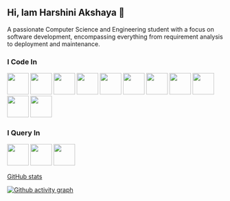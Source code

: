 ## Hi, Iam Harshini Akshaya 👋

A passionate Computer Science and Engineering student with a focus on software development, encompassing everything from requirement analysis to deployment and maintenance.

### I Code In
<img height="50" width="50" src="https://img.icons8.com/?size=100&id=13679&format=png&color=000000"/> <img height="50" width="50" src="https://img.icons8.com/?size=100&id=40670&format=png&color=000000"/> <img height="50" width="50" src="https://img.icons8.com/?size=100&id=13441&format=png&color=000000"/> <img height="50" width="50" src="https://img.icons8.com/?size=100&id=20909&format=png&color=000000"/> <img height="50" width="50" src="https://img.icons8.com/?size=100&id=21278&format=png&color=000000"/> <img height="50" width="50" src="https://img.icons8.com/?size=100&id=108784&format=png&color=000000"/> <img height="50" width="50" src="https://img.icons8.com/?size=100&id=PndQWK6M1Hjo&format=png&color=000000"/> <img height="50" width="50" src="https://img.icons8.com/?size=100&id=4PiNHtUJVbLs&format=png&color=000000"/> <img height="50" width="50" src="https://img.icons8.com/?size=100&id=123603&format=png&color=000000"/> <img height="50" width="50" src="https://img.icons8.com/?size=100&id=54087&format=png&color=000000"/> <img height="50" width="50" src="https://img.icons8.com/?size=100&id=kg46nzoJrmTR&format=png&color=000000"/> 

### I Query In
<img height="50" width="50" src="https://img.icons8.com/?size=100&id=9nLaR5KFGjN0&format=png&color=000000" /> <img height="50" width="50" src="https://img.icons8.com/?size=100&id=39913&format=png&color=000000" /> <img height="50" width="50" src="https://img.icons8.com/?size=100&id=bosfpvRzNOG8&format=png&color=000000"/>

[GitHub stats](https://github-readme-stats.vercel.app/api?username=harshiniakshaya&theme=transparent&show_icons=true)

[![Github activity graph](https://github-readme-activity-graph.vercel.app/graph?username=harshiniakshaya&bg_color=000000&color=ffffff&line=004570&point=ffffff&area=true&hide_border=true)](https://github.com/ashutosh00710/github-readme-activity-graph)




